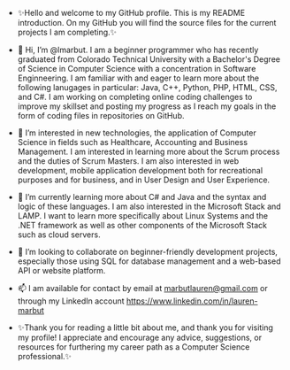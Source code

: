 - ✨Hello and welcome to my GitHub profile. This is my README introduction. On my GitHub you will find the source files for the current projects I am completing.✨

- 👋 Hi, I’m @lmarbut. I am a beginner programmer who has recently graduated from Colorado Technical University with a Bachelor's Degree of Science in Computer Science with a concentration in Software Enginneering. I am familiar with and eager to learn more about the following lanugages in particular: Java, C++, Python, PHP, HTML, CSS, and C#. I am working on completing online coding challenges to improve my skillset and posting my progress as I reach my goals in the form of coding files in repositories on GitHub.

- 👀 I’m interested in new technologies, the application of Computer Science in fields such as Healthcare, Accounting and Business Management. I am interested in learning more about the Scrum process and the duties of Scrum Masters. I am also interested in web development, mobile application development both for recreational purposes and for business, and in User Design and User Experience.

- 🌱 I’m currently learning more about C# and Java and the syntax and logic of these languages. I am also interested in the Microsoft Stack and LAMP. I want to learn more specifically about Linux Systems and the .NET framework as well as other components of the Microsoft Stack such as cloud servers. 

- 💞️ I’m looking to collaborate on beginner-friendly development projects, especially those using SQL for database management and a web-based API or website platform.

- 📫 I am available for contact by email at marbutlauren@gmail.com or through my LinkedIn account https://www.linkedin.com/in/lauren-marbut


- ✨Thank you for reading a little bit about me, and thank you for visiting my profile! I appreciate and encourage any advice, suggestions, or resources for furthering my career path as a Computer Science professional.✨
